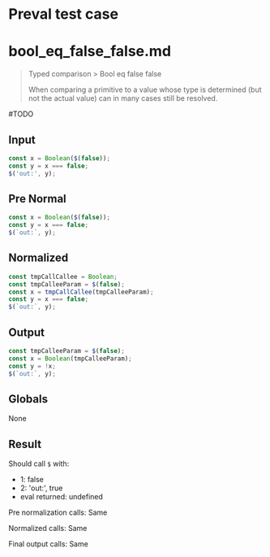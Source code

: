 # Preval test case

# bool_eq_false_false.md

> Typed comparison > Bool eq false false
>
> When comparing a primitive to a value whose type is determined (but not the actual value) can in many cases still be resolved.

#TODO

## Input

`````js filename=intro
const x = Boolean($(false));
const y = x === false;
$('out:', y);
`````

## Pre Normal

`````js filename=intro
const x = Boolean($(false));
const y = x === false;
$(`out:`, y);
`````

## Normalized

`````js filename=intro
const tmpCallCallee = Boolean;
const tmpCalleeParam = $(false);
const x = tmpCallCallee(tmpCalleeParam);
const y = x === false;
$(`out:`, y);
`````

## Output

`````js filename=intro
const tmpCalleeParam = $(false);
const x = Boolean(tmpCalleeParam);
const y = !x;
$(`out:`, y);
`````

## Globals

None

## Result

Should call `$` with:
 - 1: false
 - 2: 'out:', true
 - eval returned: undefined

Pre normalization calls: Same

Normalized calls: Same

Final output calls: Same
